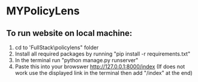 # MYPolicyLens

## To run website on local machine:
1. cd to 'FullStack\policylens" folder
2. Install all required packages by running "pip install -r requirements.txt"
3. In the terminal run "python manage.py runserver"
4. Paste this into your browswer http://127.0.0.1:8000/index 
(If does not work use the displayed link in the terminal then add "/index" at the end)
